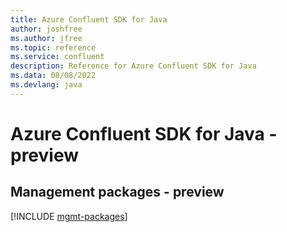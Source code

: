 ```yaml
---
title: Azure Confluent SDK for Java
author: joshfree
ms.author: jfree
ms.topic: reference
ms.service: confluent
description: Reference for Azure Confluent SDK for Java
ms.data: 08/08/2022
ms.devlang: java
---
```

# Azure Confluent SDK for Java - preview

## Management packages - preview
[!INCLUDE [mgmt-packages](confluent-mgmt-index.md)]